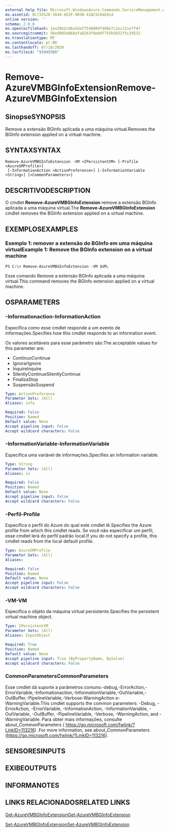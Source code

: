 ```yaml
---
external help file: Microsoft.WindowsAzure.Commands.ServiceManagement.dll-Help.xml
ms.assetid: 8C735528-3844-452F-983B-41AC5CD4E414
online version: ''
schema: 2.0.0
ms.openlocfilehash: 1ea39b2c06a5daf7540009f480e7c2ec211e7f47
ms.sourcegitcommit: 56ed085a868afa8263f8eb0f755b5822f5c29532
ms.translationtype: MT
ms.contentlocale: pt-BR
ms.lasthandoff: 07/18/2020
ms.locfileid: "93945508"
---
```

# <span data-ttu-id="abdea-101">Remove-AzureVMBGInfoExtension</span><span class="sxs-lookup"><span data-stu-id="abdea-101">Remove-AzureVMBGInfoExtension</span></span>

## <span data-ttu-id="abdea-102">Sinopse</span><span class="sxs-lookup"><span data-stu-id="abdea-102">SYNOPSIS</span></span>
<span data-ttu-id="abdea-103">Remove a extensão BGInfo aplicada a uma máquina virtual.</span><span class="sxs-lookup"><span data-stu-id="abdea-103">Removes the BGInfo extension applied on a virtual machine.</span></span>

## <span data-ttu-id="abdea-104">SYNTAX</span><span class="sxs-lookup"><span data-stu-id="abdea-104">SYNTAX</span></span>

```
Remove-AzureVMBGInfoExtension -VM <IPersistentVM> [-Profile <AzureSMProfile>]
 [-InformationAction <ActionPreference>] [-InformationVariable <String>] [<CommonParameters>]
```

## <span data-ttu-id="abdea-105">DESCRITIVO</span><span class="sxs-lookup"><span data-stu-id="abdea-105">DESCRIPTION</span></span>
<span data-ttu-id="abdea-106">O cmdlet **Remove-AzureVMBGInfoExtension** remove a extensão BGInfo aplicada a uma máquina virtual.</span><span class="sxs-lookup"><span data-stu-id="abdea-106">The **Remove-AzureVMBGInfoExtension** cmdlet removes the BGInfo extension applied on a virtual machine.</span></span>

## <span data-ttu-id="abdea-107">EXEMPLOS</span><span class="sxs-lookup"><span data-stu-id="abdea-107">EXAMPLES</span></span>

### <span data-ttu-id="abdea-108">Exemplo 1: remover a extensão do BGInfo em uma máquina virtual</span><span class="sxs-lookup"><span data-stu-id="abdea-108">Example 1: Remove the BGInfo extension on a virtual machine</span></span>
```
PS C:\> Remove-AzureVMBGInfoExtension -VM $VM;
```

<span data-ttu-id="abdea-109">Esse comando Remove a extensão BGInfo aplicada a uma máquina virtual.</span><span class="sxs-lookup"><span data-stu-id="abdea-109">This command removes the BGInfo extension applied on a virtual machine.</span></span>

## <span data-ttu-id="abdea-110">OS</span><span class="sxs-lookup"><span data-stu-id="abdea-110">PARAMETERS</span></span>

### <span data-ttu-id="abdea-111">-Informationaction</span><span class="sxs-lookup"><span data-stu-id="abdea-111">-InformationAction</span></span>
<span data-ttu-id="abdea-112">Especifica como esse cmdlet responde a um evento de informações.</span><span class="sxs-lookup"><span data-stu-id="abdea-112">Specifies how this cmdlet responds to an information event.</span></span>

<span data-ttu-id="abdea-113">Os valores aceitáveis para esse parâmetro são:</span><span class="sxs-lookup"><span data-stu-id="abdea-113">The acceptable values for this parameter are:</span></span>

- <span data-ttu-id="abdea-114">Contínuo</span><span class="sxs-lookup"><span data-stu-id="abdea-114">Continue</span></span>
- <span data-ttu-id="abdea-115">Ignorar</span><span class="sxs-lookup"><span data-stu-id="abdea-115">Ignore</span></span>
- <span data-ttu-id="abdea-116">Inquire</span><span class="sxs-lookup"><span data-stu-id="abdea-116">Inquire</span></span>
- <span data-ttu-id="abdea-117">SilentlyContinue</span><span class="sxs-lookup"><span data-stu-id="abdea-117">SilentlyContinue</span></span>
- <span data-ttu-id="abdea-118">Finaliza</span><span class="sxs-lookup"><span data-stu-id="abdea-118">Stop</span></span>
- <span data-ttu-id="abdea-119">Suspensão</span><span class="sxs-lookup"><span data-stu-id="abdea-119">Suspend</span></span>

```yaml
Type: ActionPreference
Parameter Sets: (All)
Aliases: infa

Required: False
Position: Named
Default value: None
Accept pipeline input: False
Accept wildcard characters: False
```

### <span data-ttu-id="abdea-120">-InformationVariable</span><span class="sxs-lookup"><span data-stu-id="abdea-120">-InformationVariable</span></span>
<span data-ttu-id="abdea-121">Especifica uma variável de informações.</span><span class="sxs-lookup"><span data-stu-id="abdea-121">Specifies an information variable.</span></span>

```yaml
Type: String
Parameter Sets: (All)
Aliases: iv

Required: False
Position: Named
Default value: None
Accept pipeline input: False
Accept wildcard characters: False
```

### <span data-ttu-id="abdea-122">-Perfil</span><span class="sxs-lookup"><span data-stu-id="abdea-122">-Profile</span></span>
<span data-ttu-id="abdea-123">Especifica o perfil do Azure do qual este cmdlet lê.</span><span class="sxs-lookup"><span data-stu-id="abdea-123">Specifies the Azure profile from which this cmdlet reads.</span></span>
<span data-ttu-id="abdea-124">Se você não especificar um perfil, esse cmdlet lerá do perfil padrão local.</span><span class="sxs-lookup"><span data-stu-id="abdea-124">If you do not specify a profile, this cmdlet reads from the local default profile.</span></span>

```yaml
Type: AzureSMProfile
Parameter Sets: (All)
Aliases: 

Required: False
Position: Named
Default value: None
Accept pipeline input: False
Accept wildcard characters: False
```

### <span data-ttu-id="abdea-125">-VM</span><span class="sxs-lookup"><span data-stu-id="abdea-125">-VM</span></span>
<span data-ttu-id="abdea-126">Especifica o objeto da máquina virtual persistente.</span><span class="sxs-lookup"><span data-stu-id="abdea-126">Specifies the persistent virtual machine object.</span></span>

```yaml
Type: IPersistentVM
Parameter Sets: (All)
Aliases: InputObject

Required: True
Position: Named
Default value: None
Accept pipeline input: True (ByPropertyName, ByValue)
Accept wildcard characters: False
```

### <span data-ttu-id="abdea-127">CommonParameters</span><span class="sxs-lookup"><span data-stu-id="abdea-127">CommonParameters</span></span>
<span data-ttu-id="abdea-128">Esse cmdlet dá suporte a parâmetros comuns:-debug,-ErrorAction,-ErrorVariable,-Informationaction,-InformationVariable,-OutVariable,-OutBuffer,-PipelineVariable,-Verbose-WarningAction e-WarningVariable.</span><span class="sxs-lookup"><span data-stu-id="abdea-128">This cmdlet supports the common parameters: -Debug, -ErrorAction, -ErrorVariable, -InformationAction, -InformationVariable, -OutVariable, -OutBuffer, -PipelineVariable, -Verbose, -WarningAction, and -WarningVariable.</span></span> <span data-ttu-id="abdea-129">Para obter mais informações, consulte about_CommonParameters ( https://go.microsoft.com/fwlink/?LinkID=113216) .</span><span class="sxs-lookup"><span data-stu-id="abdea-129">For more information, see about_CommonParameters (https://go.microsoft.com/fwlink/?LinkID=113216).</span></span>

## <span data-ttu-id="abdea-130">SENSORES</span><span class="sxs-lookup"><span data-stu-id="abdea-130">INPUTS</span></span>

## <span data-ttu-id="abdea-131">EXIBE</span><span class="sxs-lookup"><span data-stu-id="abdea-131">OUTPUTS</span></span>

## <span data-ttu-id="abdea-132">INFORMA</span><span class="sxs-lookup"><span data-stu-id="abdea-132">NOTES</span></span>

## <span data-ttu-id="abdea-133">LINKS RELACIONADOS</span><span class="sxs-lookup"><span data-stu-id="abdea-133">RELATED LINKS</span></span>

[<span data-ttu-id="abdea-134">Get-AzureVMBGInfoExtension</span><span class="sxs-lookup"><span data-stu-id="abdea-134">Get-AzureVMBGInfoExtension</span></span>](./Get-AzureVMBGInfoExtension.md)

[<span data-ttu-id="abdea-135">Set-AzureVMBGInfoExtension</span><span class="sxs-lookup"><span data-stu-id="abdea-135">Set-AzureVMBGInfoExtension</span></span>](./Set-AzureVMBGInfoExtension.md)



